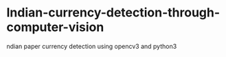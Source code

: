 # Indian-currency-detection-through-computer-vision
ndian paper currency detection using opencv3 and python3
